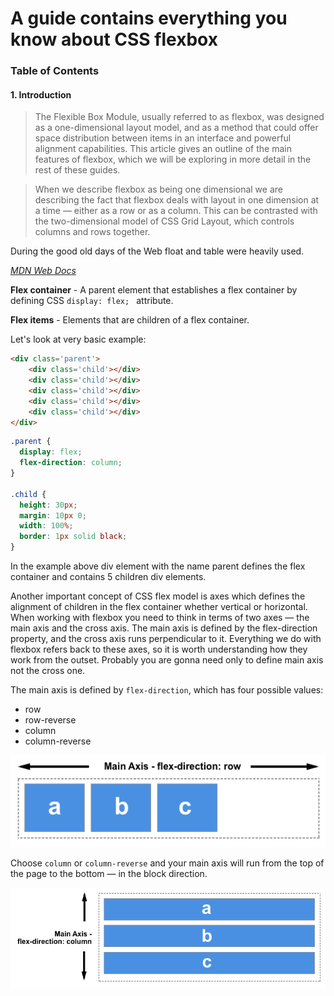 # A guide contains everything you know about CSS flexbox

### Table of Contents

#### 1. Introduction

>The Flexible Box Module, usually referred to as flexbox, was designed as a one-dimensional layout model, and as a method that could offer space distribution between items in an interface and powerful alignment capabilities. This article gives an outline of the main features of flexbox, which we will be exploring in more detail in the rest of these guides.

>When we describe flexbox as being one dimensional we are describing the fact that flexbox deals with layout in one dimension at a time — either as a row or as a column. This can be contrasted with the two-dimensional model of CSS Grid Layout, which controls columns and rows together.

During the good old days of the Web float and table were heavily used.

<cite>[MDN Web Docs](https://developer.mozilla.org/en-US/docs/Web/CSS/CSS_Flexible_Box_Layout/Basic_Concepts_of_Flexbox) <cite>

**Flex container** - A parent element that establishes a flex container by defining CSS ```display: flex; ``` attribute.

**Flex items** - Elements that are children of a flex container.

Let's look at very basic example:

```html 
<div class='parent'>
    <div class='child'></div>
    <div class='child'></div>
    <div class='child'></div>
    <div class='child'></div>
    <div class='child'></div>
</div>
```
```css
.parent {
  display: flex;
  flex-direction: column;
}

.child {
  height: 30px;
  margin: 10px 0;
  width: 100%;
  border: 1px solid black;
}
```
In the example above div element with the name parent defines the flex container and contains 5 children div elements.

Another important concept of CSS flex model is axes which defines the alignment of children in the flex container whether vertical or horizontal. When working with flexbox you need to think in terms of two axes — the main axis and the cross axis. The main axis is defined by the flex-direction property, and the cross axis runs perpendicular to it. Everything we do with flexbox refers back to these axes, so it is worth understanding how they work from the outset. Probably you are gonna need only to define main axis not the cross one.

The main axis is defined by ```flex-direction```, which has four possible values:

- row
- row-reverse
- column
- column-reverse

![Row](images/axis1.png)

Choose ```column``` or ```column-reverse``` and your main axis will run from the top of the page to the bottom — in the block direction.

![Column](images/axis2.png)
